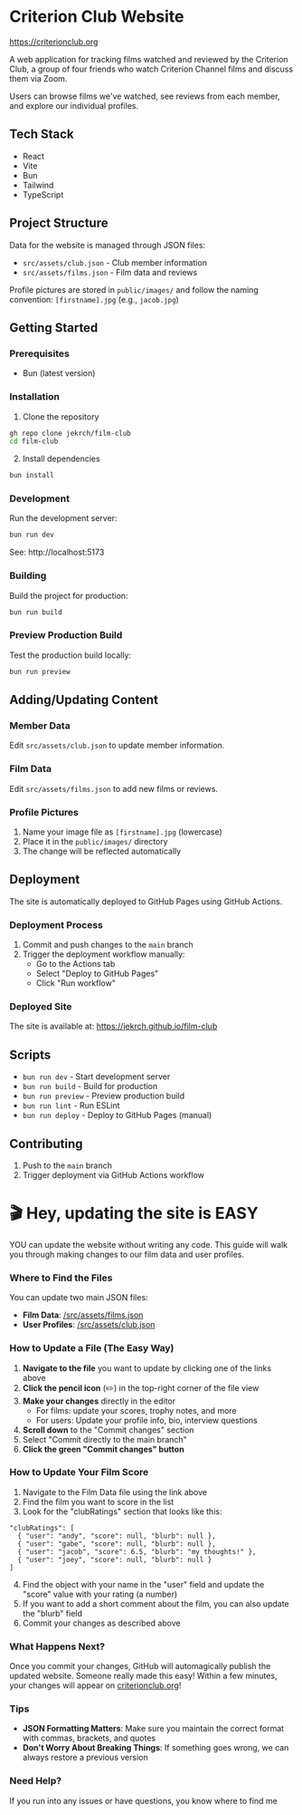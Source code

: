 # Criterion Club Website

https://criterionclub.org

A web application for tracking films watched and reviewed by the Criterion Club, a group of four friends who watch Criterion Channel films and discuss them via Zoom.

Users can browse films we've watched, see reviews from each member, and explore our individual profiles.

## Tech Stack

- React
- Vite
- Bun
- Tailwind
- TypeScript

## Project Structure

Data for the website is managed through JSON files:
- `src/assets/club.json` - Club member information
- `src/assets/films.json` - Film data and reviews

Profile pictures are stored in `public/images/` and follow the naming convention: `[firstname].jpg` (e.g., `jacob.jpg`)

## Getting Started

### Prerequisites

- Bun (latest version)

### Installation

1. Clone the repository
```bash
gh repo clone jekrch/film-club
cd film-club
```

2. Install dependencies
```bash
bun install
```

### Development

Run the development server:
```bash
bun run dev
```
See:
http://localhost:5173

### Building

Build the project for production:
```bash
bun run build
```

### Preview Production Build

Test the production build locally:
```bash
bun run preview
```

## Adding/Updating Content

### Member Data

Edit `src/assets/club.json` to update member information.

### Film Data

Edit `src/assets/films.json` to add new films or reviews.

### Profile Pictures

1. Name your image file as `[firstname].jpg` (lowercase)
2. Place it in the `public/images/` directory
3. The change will be reflected automatically

## Deployment

The site is automatically deployed to GitHub Pages using GitHub Actions.

### Deployment Process

1. Commit and push changes to the `main` branch
2. Trigger the deployment workflow manually:
   - Go to the Actions tab
   - Select "Deploy to GitHub Pages"
   - Click "Run workflow"

### Deployed Site

The site is available at: https://jekrch.github.io/film-club

## Scripts

- `bun run dev` - Start development server
- `bun run build` - Build for production
- `bun run preview` - Preview production build
- `bun run lint` - Run ESLint
- `bun run deploy` - Deploy to GitHub Pages (manual)

## Contributing

1. Push to the `main` branch 
2. Trigger deployment via GitHub Actions workflow


# 🎬 Hey, updating the site is EASY

YOU can update the website without writing any code. This guide will walk you through making changes to our film data and user profiles.

### Where to Find the Files

You can update two main JSON files:
* **Film Data**: [/src/assets/films.json](https://github.com/jekrch/film-club/blob/main/src/assets/films.json)
* **User Profiles**: [/src/assets/club.json](https://github.com/jekrch/film-club/blob/main/src/assets/club.json)

### How to Update a File (The Easy Way)

1. **Navigate to the file** you want to update by clicking one of the links above
2. **Click the pencil icon** (✏️) in the top-right corner of the file view
3. **Make your changes** directly in the editor
   * For films: update your scores, trophy notes, and more
   * For users: Update your profile info, bio, interview questions
4. **Scroll down** to the "Commit changes" section
5. Select "Commit directly to the main branch"
6. **Click the green "Commit changes" button**

### How to Update Your Film Score

1. Navigate to the Film Data file using the link above
2. Find the film you want to score in the list
3. Look for the "clubRatings" section that looks like this:
```
"clubRatings": [
  { "user": "andy", "score": null, "blurb": null },
  { "user": "gabe", "score": null, "blurb": null },
  { "user": "jacob", "score": 6.5, "blurb": "my thoughts!" },
  { "user": "joey", "score": null, "blurb": null }
]
```
4. Find the object with your name in the "user" field and update the "score" value with your rating (a number)
5. If you want to add a short comment about the film, you can also update the "blurb" field
6. Commit your changes as described above

### What Happens Next?

Once you commit your changes, GitHub will automagically publish the updated website. Someone really made this easy! Within a few minutes, your changes will appear on [criterionclub.org](https://criterionclub.org)!

### Tips

* **JSON Formatting Matters**: Make sure you maintain the correct format with commas, brackets, and quotes
* **Don't Worry About Breaking Things**: If something goes wrong, we can always restore a previous version

### Need Help?

If you run into any issues or have questions, you know where to find me
